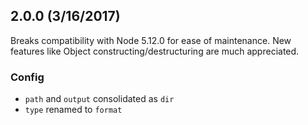 ## 2.0.0 (3/16/2017)

Breaks compatibility with Node 5.12.0 for ease of maintenance. New features like
Object constructing/destructuring are much appreciated.

### Config

- `path` and `output` consolidated as `dir`
- `type` renamed to `format`
